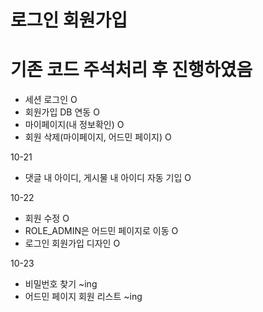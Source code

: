 # 로그인 회원가입
# 기존 코드 주석처리 후 진행하였음
- 세션 로그인 O
- 회원가입 DB 연동 O
- 마이페이지(내 정보확인) O
- 회원 삭제(마이페이지, 어드민 페이지) O

10-21
- 댓글 내 아이디, 게시물 내 아이디 자동 기입 O
  
10-22 
- 회원 수정 O
- ROLE_ADMIN은 어드민 페이지로 이동 O
- 로그인 회원가입 디자인 O
  
10-23
- 비밀번호 찾기 ~ing
- 어드민 페이지 회원 리스트 ~ing
